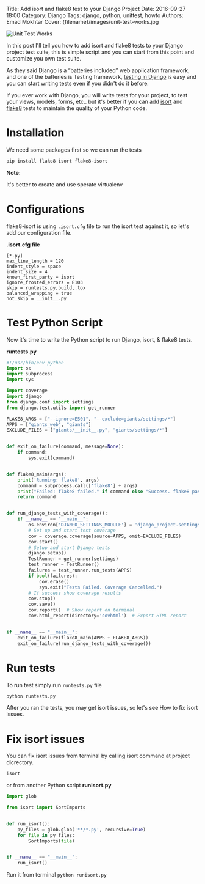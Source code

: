 Title: Add isort and flake8 test to your Django Project
Date: 2016-09-27 18:00
Category: Django
Tags: django, python, unittest, howto
Authors: Emad Mokhtar
Cover: {filename}/images/unit-test-works.jpg

![Unit Test Works]({filename}/images/unit-test-works.jpg)

In this post I'll tell you how to add isort and flake8 tests to your Django project test suite, this is simple script and you can start from this point and customize you own test suite.

As they said Django is a “batteries included” web application framework, and one of the batteries is Testing framework, [testing in Django](https://docs.djangoproject.com/en/dev/topics/testing/) is easy and you can start writing tests even if you didn't do it before.

If you ever work with Django, you will write tests for your project, to test your views, models, forms, etc.. but it's better if you can add [isort](https://github.com/timothycrosley/isort) and [flake8](http://flake8.pycqa.org/en/latest/) tests to maintain the quality of your Python code.

# Installation
We need some packages first so we can run the tests

``` bash
pip install flake8 isort flake8-isort
```

**Note:**

It's better to create and use sperate virtualenv

# Configurations

flake8-isort is using `.isort.cfg` file to run the isort test against it, so let's add our configuration file.


**.isort.cfg file**

```
[*.py]
max_line_length = 120
indent_style = space
indent_size = 4
known_first_party = isort
ignore_frosted_errors = E103
skip = runtests.py,build,.tox
balanced_wrapping = true
not_skip = __init__.py
```

# Test Python Script

Now it's time to write the Python script to run Django, isort, & flake8 tests.

**runtests.py**

``` python
#!/usr/bin/env python
import os
import subprocess
import sys

import coverage
import django
from django.conf import settings
from django.test.utils import get_runner

FLAKE8_ARGS = ["--ignore=E501", "--exclude=giants/settings/*"]
APPS = ["giants_web", "giants"]
EXCLUDE_FILES = ["giants/__init__.py", "giants/settings/*"]


def exit_on_failure(command, message=None):
    if command:
        sys.exit(command)


def flake8_main(args):
    print('Running: flake8', args)
    command = subprocess.call(['flake8'] + args)
    print("Failed: flake8 failed." if command else "Success. flake8 passed.")
    return command


def run_django_tests_with_coverage():
    if __name__ == "__main__":
        os.environ['DJANGO_SETTINGS_MODULE'] = 'django_project.settings.local'
        # Set up and start test coverage
        cov = coverage.coverage(source=APPS, omit=EXCLUDE_FILES)
        cov.start()
        # Setup and start Django tests
        django.setup()
        TestRunner = get_runner(settings)
        test_runner = TestRunner()
        failures = test_runner.run_tests(APPS)
        if bool(failures):
            cov.erase()
            sys.exit("Tests Failed. Coverage Cancelled.")
        # If success show coverage results
        cov.stop()
        cov.save()
        cov.report()  # Show report on terminal
        cov.html_report(directory='covhtml')  # Export HTML report


if __name__ == "__main__":
    exit_on_failure(flake8_main(APPS + FLAKE8_ARGS))
    exit_on_failure(run_django_tests_with_coverage())
```

# Run tests

To run test simply run `runtests.py` file

``` bash
python runtests.py
```
After you ran the tests, you may get isort issues, so let's see How to fix isort issues.

# Fix isort issues

You can fix isort issues from terminal by calling isort command at project dicrectory.

``` bash
isort
```
or from another Python script **runisort.py**

``` python
import glob

from isort import SortImports


def run_isort():
    py_files = glob.glob('**/*.py', recursive=True)
    for file in py_files:
        SortImports(file)


if __name__ == "__main__":
    run_isort()
```

Run it from terminal `python runisort.py`
